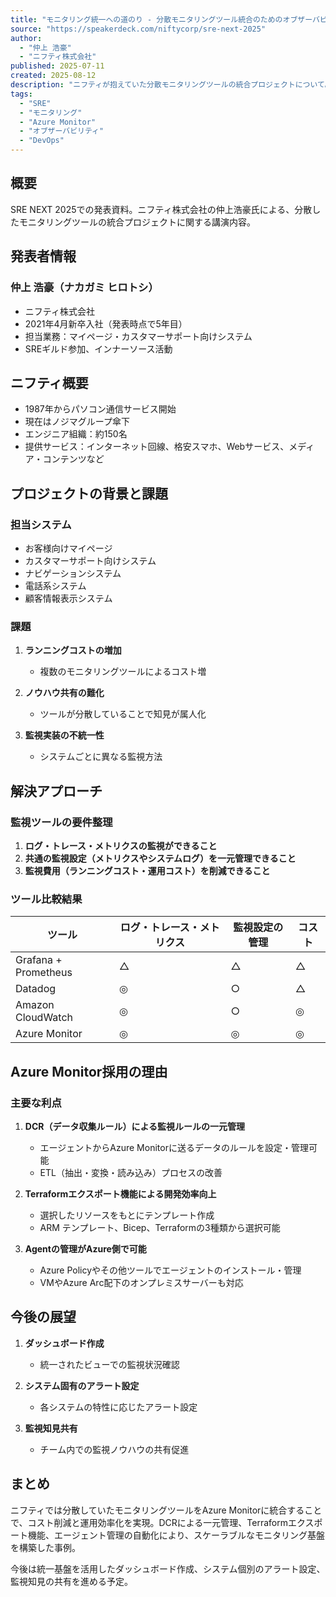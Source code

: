 ```yaml
---
title: "モニタリング統一への道のり - 分散モニタリングツール統合のためのオブザーバビリティプロジェクト"
source: "https://speakerdeck.com/niftycorp/sre-next-2025"
author:
  - "仲上 浩豪"
  - "ニフティ株式会社"
published: 2025-07-11
created: 2025-08-12
description: "ニフティが抱えていた分散モニタリングツールの統合プロジェクトについて。ランニングコスト削減、ノウハウ共有、監視実装統一を目的とし、Azure Monitorを採用した事例を紹介。"
tags:
  - "SRE"
  - "モニタリング"
  - "Azure Monitor"
  - "オブザーバビリティ"
  - "DevOps"
---
```


## 概要

SRE NEXT 2025での発表資料。ニフティ株式会社の仲上浩豪氏による、分散したモニタリングツールの統合プロジェクトに関する講演内容。

## 発表者情報

### 仲上 浩豪（ナカガミ ヒロトシ）

- ニフティ株式会社
- 2021年4月新卒入社（発表時点で5年目）
- 担当業務：マイページ・カスタマーサポート向けシステム
- SREギルド参加、インナーソース活動

## ニフティ概要

- 1987年からパソコン通信サービス開始
- 現在はノジマグループ傘下
- エンジニア組織：約150名
- 提供サービス：インターネット回線、格安スマホ、Webサービス、メディア・コンテンツなど

## プロジェクトの背景と課題

### 担当システム

- お客様向けマイページ
- カスタマーサポート向けシステム  
- ナビゲーションシステム
- 電話系システム
- 顧客情報表示システム

### 課題

1. **ランニングコストの増加**
   - 複数のモニタリングツールによるコスト増

2. **ノウハウ共有の難化**
   - ツールが分散していることで知見が属人化

3. **監視実装の不統一性**
   - システムごとに異なる監視方法

## 解決アプローチ

### 監視ツールの要件整理

1. **ログ・トレース・メトリクスの監視ができること**
2. **共通の監視設定（メトリクスやシステムログ）を一元管理できること**
3. **監視費用（ランニングコスト・運用コスト）を削減できること**

### ツール比較結果

| ツール | ログ・トレース・メトリクス | 監視設定の管理 | コスト |
|--------|---------------------------|----------------|--------|
| Grafana + Prometheus | △ | △ | △ |
| Datadog | ◎ | ○ | △ |
| Amazon CloudWatch | ◎ | ○ | ◎ |
| Azure Monitor | ◎ | ◎ | ◎ |

## Azure Monitor採用の理由

### 主要な利点

1. **DCR（データ収集ルール）による監視ルールの一元管理**
   - エージェントからAzure Monitorに送るデータのルールを設定・管理可能
   - ETL（抽出・変換・読み込み）プロセスの改善

2. **Terraformエクスポート機能による開発効率向上**
   - 選択したリソースをもとにテンプレート作成
   - ARM テンプレート、Bicep、Terraformの3種類から選択可能

3. **Agentの管理がAzure側で可能**
   - Azure Policyやその他ツールでエージェントのインストール・管理
   - VMやAzure Arc配下のオンプレミスサーバーも対応

## 今後の展望

1. **ダッシュボード作成**
   - 統一されたビューでの監視状況確認

2. **システム固有のアラート設定**
   - 各システムの特性に応じたアラート設定

3. **監視知見共有**
   - チーム内での監視ノウハウの共有促進

## まとめ

ニフティでは分散していたモニタリングツールをAzure Monitorに統合することで、コスト削減と運用効率化を実現。DCRによる一元管理、Terraformエクスポート機能、エージェント管理の自動化により、スケーラブルなモニタリング基盤を構築した事例。

今後は統一基盤を活用したダッシュボード作成、システム個別のアラート設定、監視知見の共有を進める予定。
